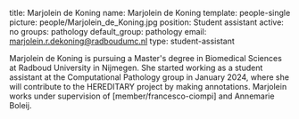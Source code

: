 title: Marjolein de Koning
name: Marjolein de Koning
template: people-single
picture: people/Marjolein_de_Koning.jpg
position: Student assistant
active: no
groups: pathology
default_group: pathology
email: marjolein.r.dekoning@radboudumc.nl
type: student-assistant

Marjolein de Koning is pursuing a Master's degree in Biomedical Sciences at Radboud University in Nijmegen. She started working as a student assistant at the Computational Pathology group in January 2024, where she will contribute to the HEREDITARY project by making annotations. Marjolein works under supervision of [member/francesco-ciompi] and Annemarie Boleij.
